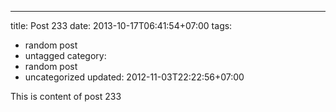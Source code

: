 ---
title: Post 233
date: 2013-10-17T06:41:54+07:00
tags:
  - random post
  - untagged
category:
  - random post
  - uncategorized
updated: 2012-11-03T22:22:56+07:00

This is content of post 233